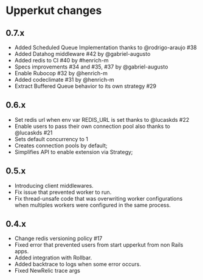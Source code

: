 # Upperkut changes

0.7.x
---------
- Added Scheduled Queue Implementation thanks to @rodrigo-araujo #38
- Added Datahog middleware #42 by @gabriel-augusto
- Added redis to CI #40 by #henrich-m
- Specs improvements #34 and #35, #37 by @gabriel-augusto
- Enable Rubocop #32 by @henrich-m
- Added codeclimate #31 by @henrich-m
- Extract Buffered Queue behavior to its own strategy #29

0.6.x
---------
- Set redis url when env var REDIS_URL is set thanks to @lucaskds #22
- Enable users to pass their own connection pool also thanks to @lucaskds #21
- Sets default concurrency to 1
- Creates connection pools by default;
- Simplifies API to enable extension via Strategy;

0.5.x
----------
- Introducing client middlewares.
- Fix issue that prevented worker to run.
- Fix thread-unsafe code that was overwriting worker configurations when
multiples workers were configured in the same process.

0.4.x
-----------

- Change redis versioning policy #17
- Fixed error that prevented users from start upperkut from non Rails apps.
- Added integration with Rollbar.
- Added backtrace to logs when some error occurs.
- Fixed NewRelic trace args

